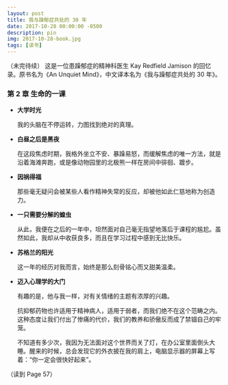 ```yaml
---
layout: post
title: 我与躁郁症共处的 30 年
date: 2017-10-28 00:00:00 -0500
description: pin
img: 2017-10-28-book.jpg
tags: [读书]
---
```




（未完待续） 这是一位患躁郁症的精神科医生 Kay Redfield Jamison 的回忆录。原书名为《An Unquiet Mind》，中文译本名为《我与躁郁症共处的 30 年》。



### 第 2 章	生命的一课

- **大学时光**

  我的头脑在不停运转，力图找到绝对的真理。

- **白昼之后是黑夜**

  在这段焦虑时期，我格外坐立不安、暴躁易怒，而缓解焦虑的唯一方法，就是沿着海滩奔跑，或是像动物园里的北极熊一样在房间中徘徊、踱步。
  
- **因祸得福**

  那些毫无疑问会被某些人看作精神失常的反应，却被他如此仁慈地称为创造力。
  
- **一只需要分解的蝗虫**

  从此，我便在之后的一年中，坦然面对自己毫无指望地落后于课程的尴尬。虽然如此，我却从中收获良多，而且在学习过程中感到无比快乐。
  
- **苏格兰的阳光**

  这一年的经历对我而言，始终是那么刻骨铭心而又甜美温柔。
  
- **迈入心理学的大门**

  有趣的是，他与我一样，对有关情绪的主题有浓厚的兴趣。
  
  抗抑郁药物也许适用于精神病人，适用于弱者，而我们绝不在这个范畴之内。这种态度让我们付出了惨痛的代价，我们的教养和骄傲反而成了禁锢自己的牢笼。
  
  不知道有多少次，我因为无法面对这个世界而关了灯，在办公室里面倒头大睡。醒来的时候，总会发现它的外衣披在我的肩上，电脑显示器的屏幕上写着：“你一定会很快好起来”。
  
（读到 Page 57）